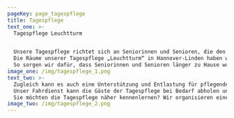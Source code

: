 ```yaml
---
pageKey: page_tagespflege
title: Tagespflege
text_one: >-
  Tagespflege Leuchtturm


  Unsere Tagespflege richtet sich an Seniorinnen und Senioren, die den Tag gerne in Gesellschaft und mit sinnvoller Beschäftigung verbringen möchten.
  Die Räume unserer Tagespflege „Leuchtturm“ in Hannover-Linden haben wir wie einen Erholungsort am Meer eingerichtet. Es gibt einen hellen Tagesraum mit Blick ins Grüne, ein Esszimmer mit offener Küche und einen schönen Ruhe- und Entspannungsraum. So bieten wir unseren Gästen von montags bis freitags von 8.00 Uhr bis 16.00 Uhr einen Tagesaufenthalt der fast so schön sein soll wie ein Tag am Meer.
  So sorgen wir dafür, dass Seniorinnen und Senioren länger zu Hause wohnen können und ein Umzug ins Pflegeheim vermieden oder zumindest verzögert werden kann.
image_one: /img/tagespflege_1.png
text_two: >-
  Zugleich kann es auch eine Unterstützung und Entlastung für pflegende Angehörige sein, denn die Tagespflege schafft Lebensqualität durch Gemeinschaft, gemeinsame Aktivitäten und Beschäftigung.
  Unser Fahrdienst kann die Gäste der Tagespflege bei Bedarf abholen und wieder nach Hause bringen.
  Sie möchten die Tagespflege näher kennenlernen? Wir organisieren einen kostenlosen Probetag. Sie haben Fragen zu Preisen, Fahrdienst und der Leistungen der Tagespflege? Sprechen Sie uns an, wir beraten Sie gern!
image_two: /img/tagespflege_2.png
---
```


